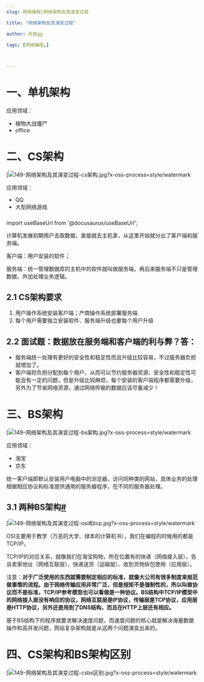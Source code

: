 ```yaml
---
slug: 网络编程/网络架构及其演变过程

title: "网络架构及其演变过程" 

author: 庆民gg

tags: [网络编程,]



---
```


# 一、单机架构

应用领域：

- 植物大战僵尸
- office

# 二、CS架构

[![149-网络架构及其演变过程-cs架构.jpg?x-oss-process=style/watermark](https://tva1.sinaimg.cn/large/007S8ZIlly1gjrmuh8zuyg30i20bft8v.gif)

应用领域：

- QQ
- 大型网络游戏

#####

import useBaseUrl from '@docusaurus/useBaseUrl';

计算机发展初期用户去取数据，直接就去主机拿，从这里开始就分出了客户端和服务端。

客户端：用户安装的软件；

服务端：统一管理数据库的主机中的软件就叫做服务端，再后来服务端不只是管理数据，外加处理业务逻辑。

<!-- truncate -->

## 2.1 CS架构要求

1. 用户操作系统安装客户端；产商操作系统部署服务端
2. 每个用户需要独立安装软件、服务端升级也要每个用户升级

## 2.2 面试题：数据放在服务端和客户端的利与弊？答：

- 服务端统一处理有更好的安全性和稳定性而且升级比较容易，不过服务器负担就增加了。
- 客户端将负担分配到每个用户，从而可以节约服务器资源，安全性和稳定性可能会有一定的问题，但是升级比较麻烦，每个安装的客户端程序都需要升级，另外为了节省网络资源，通过网络传输的数据应该尽量减少！

# 三、BS架构

[![149-网络架构及其演变过程-bs架构.jpg?x-oss-process=style/watermark](https://tva1.sinaimg.cn/large/007S8ZIlly1gjrmu37lukj30iu0bcq3i.jpg)

应用领域：

- 淘宝
- 京东

统一客户端即默认安装用户电脑中的浏览器，访问同种类的网站，具体业务的处理根据相应协议和标准提供通用的服务器程序，在不同的服务器处理。

## 3.1 两种BS架构[#](https://www.cnblogs.com/nickchen121/p/11004951.html#3155618247)

[![149-网络架构及其演变过程-osi和tcp.jpg?x-oss-process=style/watermark](https://tva1.sinaimg.cn/large/007S8ZIlly1gjrmtrs29sg30az06mdfq.gif)

OSI主要用于教学（万恶的大学、绿本的计算机书），我们在编程的时候用的都是TCP/IP。

TCP/IP的对应关系，就像我们在淘宝购物，所在位置有的快递（网络接入层），告诉卖家地址（网络互联层）、快递送货（运输层）、收到货物拆包使用（应用层）。

注意：**对于广泛使用的东西就需要制定相应的标准，就像大公司有很多制度来规范做事情的流程。由于网络传输应用非常广泛，但是规矩不是强制性的，所以叫做协议而不是标准，TCP/IP参考模型也可以看做是一种协议。BS结构中TCP/IP模型中的网络接入层没有响应的协议，网络互联层是IP协议，传输层是TCP协议，应用层是HTTP协议，另外还是用到了DNS结构，而且在HTTP上层还有相应。**

基于BS结构下的程序就要求解决速度问题，而速度问题的核心就是解决海量数据操作和高并发问题，网站复杂架构就是从这两个问题演变出来的。

# 四、CS架构和BS架构区别

[![149-网络架构及其演变过程-csbs区别.jpg?x-oss-process=style/watermark](https://tva1.sinaimg.cn/large/007S8ZIlly1gjrmtfxqs4j30dw0afmxt.jpg)